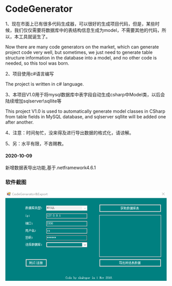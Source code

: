 # CodeGenerator
1、现在市面上已有很多代码生成器，可以很好的生成项目代码，但是，某些时候，我们仅仅需要将数据库中的表结构信息生成为model，不需要其他的代码，所以，本工具就诞生了。

Now there are many code generators on the market, which can generate project code very well, but sometimes, we just need to generate table structure information in the database into a model, and no other code is needed, so this tool was born.

2、项目使用c#语言编写

The project is written in c# language.

3、本项目V1.0用于将mysql数据库中表字段自动生成csharp中Model类，以后会陆续增加sqlserver\sqllite等

This project V1.0 is used to automatically generate model classes in CSharp from table fields in MySQL database, and sqlserver sqllite will be added one after another.

4、注意：时间匆忙，没来得及进行导出数据的格式化，请谅解。

5、另：水平有限，不吝赐教。

#### 2020-10-09    
新增数据表导出功能,基于.netframework4.6.1
    

### 软件截图    
![image](https://github.com/Shaksper/CodeGenerator/blob/master/image/index.png)
